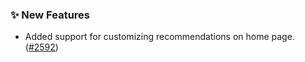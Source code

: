 ### ✨ New Features
* Added support for customizing recommendations on home page. ([#2592](https://github.com/stashapp/stash/pull/2592))
